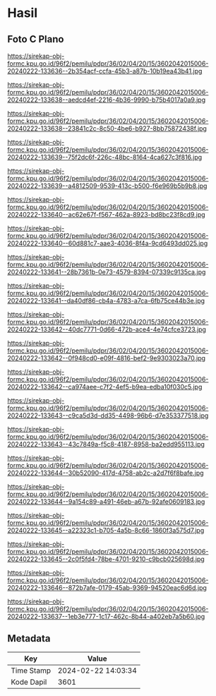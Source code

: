 # Hasil

## Foto C Plano

https://sirekap-obj-formc.kpu.go.id/96f2/pemilu/pdpr/36/02/04/20/15/3602042015006-20240222-133636--2b354acf-ccfa-45b3-a87b-10b19ea43b41.jpg

https://sirekap-obj-formc.kpu.go.id/96f2/pemilu/pdpr/36/02/04/20/15/3602042015006-20240222-133638--aedcd4ef-2216-4b36-9990-b75b4017a0a9.jpg

https://sirekap-obj-formc.kpu.go.id/96f2/pemilu/pdpr/36/02/04/20/15/3602042015006-20240222-133638--23841c2c-8c50-4be6-b927-8bb75872438f.jpg

https://sirekap-obj-formc.kpu.go.id/96f2/pemilu/pdpr/36/02/04/20/15/3602042015006-20240222-133639--75f2dc6f-226c-48bc-8164-4ca627c3f816.jpg

https://sirekap-obj-formc.kpu.go.id/96f2/pemilu/pdpr/36/02/04/20/15/3602042015006-20240222-133639--a4812509-9539-413c-b500-f6e969b5b9b8.jpg

https://sirekap-obj-formc.kpu.go.id/96f2/pemilu/pdpr/36/02/04/20/15/3602042015006-20240222-133640--ac62e67f-f567-462a-8923-bd8bc23f8cd9.jpg

https://sirekap-obj-formc.kpu.go.id/96f2/pemilu/pdpr/36/02/04/20/15/3602042015006-20240222-133640--60d881c7-aae3-4036-8f4a-9cd6493dd025.jpg

https://sirekap-obj-formc.kpu.go.id/96f2/pemilu/pdpr/36/02/04/20/15/3602042015006-20240222-133641--28b7361b-0e73-4579-8394-07339c9135ca.jpg

https://sirekap-obj-formc.kpu.go.id/96f2/pemilu/pdpr/36/02/04/20/15/3602042015006-20240222-133641--da40df86-cb4a-4783-a7ca-6fb75ce44b3e.jpg

https://sirekap-obj-formc.kpu.go.id/96f2/pemilu/pdpr/36/02/04/20/15/3602042015006-20240222-133642--40dc7771-0d66-472b-ace4-4e74cfce3723.jpg

https://sirekap-obj-formc.kpu.go.id/96f2/pemilu/pdpr/36/02/04/20/15/3602042015006-20240222-133642--0f948cd0-e09f-4816-bef2-9e9303023a70.jpg

https://sirekap-obj-formc.kpu.go.id/96f2/pemilu/pdpr/36/02/04/20/15/3602042015006-20240222-133642--ca974aee-c7f2-4ef5-b9ea-edba10f030c5.jpg

https://sirekap-obj-formc.kpu.go.id/96f2/pemilu/pdpr/36/02/04/20/15/3602042015006-20240222-133643--c9ca5d3d-dd35-4498-96b6-d7e353377518.jpg

https://sirekap-obj-formc.kpu.go.id/96f2/pemilu/pdpr/36/02/04/20/15/3602042015006-20240222-133643--43c7849a-f5c8-4187-8958-ba2edd955113.jpg

https://sirekap-obj-formc.kpu.go.id/96f2/pemilu/pdpr/36/02/04/20/15/3602042015006-20240222-133644--30b52090-417d-4758-ab2c-a2d7f6f8bafe.jpg

https://sirekap-obj-formc.kpu.go.id/96f2/pemilu/pdpr/36/02/04/20/15/3602042015006-20240222-133644--9a154c89-a491-46eb-a67b-92afe0609183.jpg

https://sirekap-obj-formc.kpu.go.id/96f2/pemilu/pdpr/36/02/04/20/15/3602042015006-20240222-133645--a22323c1-b705-4a5b-8c66-1860f3a575d7.jpg

https://sirekap-obj-formc.kpu.go.id/96f2/pemilu/pdpr/36/02/04/20/15/3602042015006-20240222-133645--2c0f5fd4-78be-4701-9210-c9bcb025698d.jpg

https://sirekap-obj-formc.kpu.go.id/96f2/pemilu/pdpr/36/02/04/20/15/3602042015006-20240222-133646--872b7afe-0179-45ab-9369-94520eac6d6d.jpg

https://sirekap-obj-formc.kpu.go.id/96f2/pemilu/pdpr/36/02/04/20/15/3602042015006-20240222-133637--1eb3e777-1c17-462c-8b44-a402eb7a5b60.jpg


## Metadata

| Key        | Value               |
| ---------- | ------------------- |
| Time Stamp | 2024-02-22 14:03:34 |
| Kode Dapil | 3601                |



